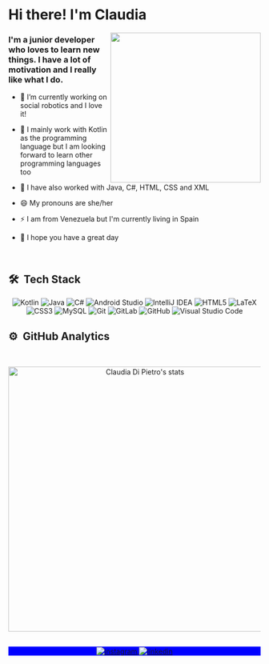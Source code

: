 <h1 align="left">Hi there! I'm Claudia</h1>
<img align="right" width="300em" height="300em" src="https://github.com/claudiadipietro/claudiadipietro/blob/main/editedgif.gif?raw=true"/>

### I'm a junior developer who loves to learn new things. I have a lot of motivation and I really like what I do.


- 🔭 I’m currently working on social robotics and I love it!


- 🌱 I mainly work with Kotlin as the programming language but I am looking forward to learn other programming languages too


- :open_hands: I have also worked with Java, C#, HTML, CSS and XML


- 😄 My pronouns are she/her


- ⚡ I am from Venezuela but I'm currently living in Spain

- :blossom: I hope you have a great day

<br>

## 🛠 &nbsp;Tech Stack
<div align="center">
  
  
![Kotlin](https://img.shields.io/badge/kotlin-%230095D5.svg?style=for-the-badge&logo=kotlin&logoColor=white)
![Java](https://img.shields.io/badge/java-%23ED8B00.svg?style=for-the-badge&logo=java&logoColor=white)
![C#](https://img.shields.io/badge/c%23-%23239120.svg?style=for-the-badge&logo=c-sharp&logoColor=white)
![Android Studio](https://img.shields.io/badge/Android%20Studio-3DDC84.svg?style=for-the-badge&logo=android-studio&logoColor=white)
![IntelliJ IDEA](https://img.shields.io/badge/IntelliJIDEA-000000.svg?style=for-the-badge&logo=intellij-idea&logoColor=white)
![HTML5](https://img.shields.io/badge/html5-%23E34F26.svg?style=for-the-badge&logo=html5&logoColor=white)
![LaTeX](https://img.shields.io/badge/latex-%23008080.svg?style=for-the-badge&logo=latex&logoColor=white)
![CSS3](https://img.shields.io/badge/css3-%231572B6.svg?style=for-the-badge&logo=css3&logoColor=white)
![MySQL](https://img.shields.io/badge/mysql-%2300f.svg?style=for-the-badge&logo=mysql&logoColor=white)
![Git](https://img.shields.io/badge/git-%23F05033.svg?style=for-the-badge&logo=git&logoColor=white)
![GitLab](https://img.shields.io/badge/gitlab-%23181717.svg?style=for-the-badge&logo=gitlab&logoColor=white)
![GitHub](https://img.shields.io/badge/github-%23121011.svg?style=for-the-badge&logo=github&logoColor=white)
![Visual Studio Code](https://img.shields.io/badge/Visual%20Studio%20Code-0078d7.svg?style=for-the-badge&logo=visual-studio-code&logoColor=white)

</div>


## ⚙️ &nbsp;GitHub Analytics
<br>

<p align="center">
<img width="530em" src="https://github-readme-stats.vercel.app/api?username=claudiadipietro&show_icons=true&theme=nightowl" alt="Claudia Di Pietro's stats"/>
</p>

##

<p align="center" style="background:blue">
  <a href="https://www.instagram.com/claudiadi.p/">
 <img align="center" src="https://img.shields.io/badge/-Instagram-05122A?style=flat&logo=instagram" alt="instagram"/>
</a>
<a href="https://www.linkedin.com/in/claudiadipietro/">
  <img align="center" src="https://img.shields.io/badge/-LinkedIn-05122A?style=flat&logo=linkedin" alt="linkedin"/>
</a>
</p>
                                                                                                                


